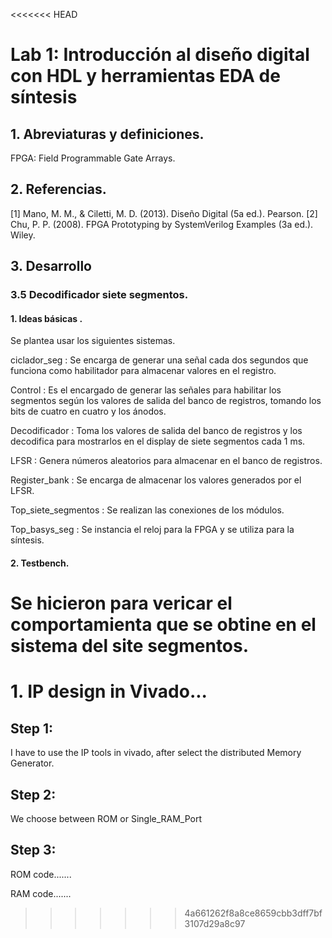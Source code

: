 <<<<<<< HEAD
# Lab 1: Introducción al diseño digital con HDL y herramientas EDA de síntesis
## 1. Abreviaturas y definiciones.
FPGA: Field Programmable Gate Arrays.
## 2. Referencias.

[1] Mano, M. M., & Ciletti, M. D. (2013). Diseño Digital (5a ed.). Pearson.
[2] Chu, P. P. (2008). FPGA Prototyping by SystemVerilog Examples (3a ed.). Wiley.

## 3. Desarrollo

### 3.5 Decodificador siete segmentos.

#### 1. Ideas básicas .
Se plantea usar los siguientes sistemas.

ciclador_seg        : Se encarga de generar una señal cada dos segundos que funciona como habilitador para almacenar valores en el registro.

Control             : Es el encargado de generar las señales para habilitar los segmentos según los valores de salida del banco de registros, tomando los bits de cuatro en cuatro y los ánodos.

Decodificador       : Toma los valores de salida del banco de registros y los decodifica para mostrarlos en el display de siete segmentos cada 1 ms.

LFSR                : Genera números aleatorios para almacenar en el banco de registros.

Register_bank       : Se encarga de almacenar los valores generados por el LFSR.

Top_siete_segmentos : Se realizan las conexiones de los módulos.

Top_basys_seg       : Se instancia el reloj para la FPGA y se utiliza para la síntesis.


#### 2. Testbench.

Se hicieron para vericar el comportamienta que se obtine en el sistema del site segmentos.
=======
# 1. IP design in Vivado...

## Step 1:
I have to use the IP tools in vivado, after select the distributed Memory  Generator.

## Step 2:
We choose between ROM or Single_RAM_Port

## Step 3:
ROM code.......

RAM code.......


>>>>>>> 4a661262f8a8ce8659cbb3dff7bf3107d29a8c97


